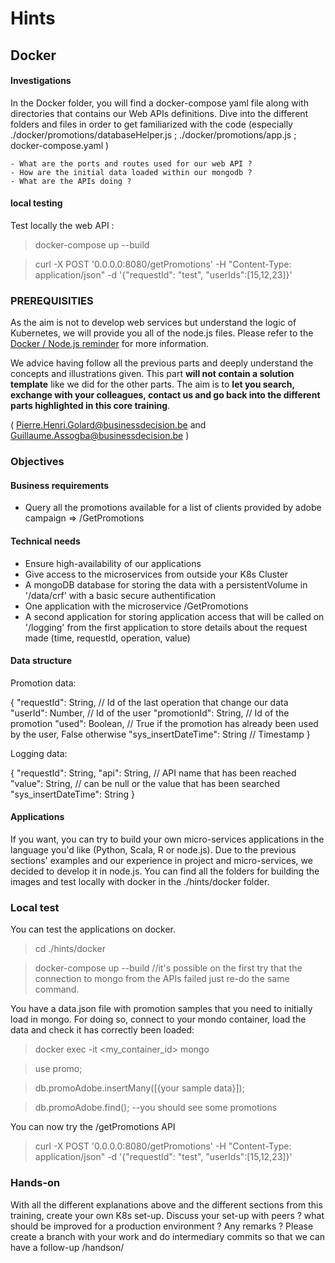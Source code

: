 # Hints



## Docker

#### Investigations

In the Docker folder, you will find a docker-compose yaml file along with directories that contains our Web APIs definitions. Dive into the different folders and files in order to get familiarized with the code (especially ./docker/promotions/databaseHelper.js ; ./docker/promotions/app.js  ; docker-compose.yaml )

    - What are the ports and routes used for our web API ?
    - How are the initial data loaded within our mongodb ?
    - What are the APIs doing ?

#### local testing

Test locally the web API :

> docker-compose up --build

> curl -X POST '0.0.0.0:8080/getPromotions' -H "Content-Type: application/json" -d '{"requestId": "test", "userIds":[15,12,23]}'

### PREREQUISITIES

As the aim is not to develop web services but understand the logic of Kubernetes, we will provide you all of the node.js files. Please refer to the [Docker / Node.js reminder](docker-image/reminder.md) for more information.

We advice having follow all the previous parts and deeply understand the concepts and illustrations given. This part **will not contain a solution template** like we did for the other parts. The aim is to **let you search, exchange with your colleagues, contact us and go back into the different parts highlighted in this core training**.

( Pierre.Henri.Golard@businessdecision.be and Guillaume.Assogba@businessdecision.be )

### Objectives

#### Business requirements

  - Query all the promotions available for a list of clients provided by adobe campaign  => /GetPromotions

#### Technical needs

  - Ensure high-availability of our applications
  - Give access to the microservices from outside your K8s Cluster
  - A mongoDB database for storing the data with a persistentVolume in '/data/crf' with a basic secure authentification
  - One application with the microservice /GetPromotions
  - A second application for storing application access that will be called  on '/logging' from the first application to store details about the request made (time, requestId, operation, value)

#### Data structure

Promotion data:

{
    "requestId": String, // Id of the last operation that change our data
    "userId": Number,    // Id of the user
    "promotionId": String, // Id of the promotion
    "used": Boolean, // True if the promotion has already been used by the user, False otherwise
    "sys_insertDateTime": String // Timestamp
}

Logging data:

{
  "requestId": String,
  "api": String,  // API name that has been reached
  "value": String, // can be null or the value that has been searched
  "sys_insertDateTime": String
}

#### Applications

If you want, you can try to build your own micro-services applications in the language you'd like (Python, Scala, R or node.js).
Due to the previous sections' examples and our experience in project and micro-services, we decided to develop it in node.js. You can find all the folders for building the images and test locally with docker in the ./hints/docker folder.


### Local test

You can test the applications on docker.

> cd ./hints/docker

> docker-compose up --build  //it's possible on the first try that the connection to mongo from the APIs failed just re-do the same command.

You have a data.json file with promotion samples that you need to initially load in mongo.
For doing so, connect to your mondo container, load the data and check it has correctly been loaded:

> docker exec -it <my_container_id>  mongo

> use promo;

> db.promoAdobe.insertMany([{your sample data}]);

> db.promoAdobe.find(); --you should see some promotions

You can now try the /getPromotions API
> curl -X POST '0.0.0.0:8080/getPromotions' -H "Content-Type: application/json" -d '{"requestId": "test", "userIds":[15,12,23]}'

### Hands-on

With all the different explanations above and the different sections from this training, create your own K8s set-up.
Discuss your set-up with peers ? what should be improved for a production environment ? Any remarks ?
Please create a branch with your work and do intermediary commits so that we can have a follow-up /handson/<yourUsername>

